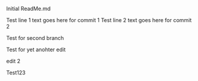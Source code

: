 Initial ReadMe.md

Test line 1 text goes here for commit 1
Test line 2 text goes here for commit 2


Test for second branch

Test for yet anohter edit

edit 2


Test123
